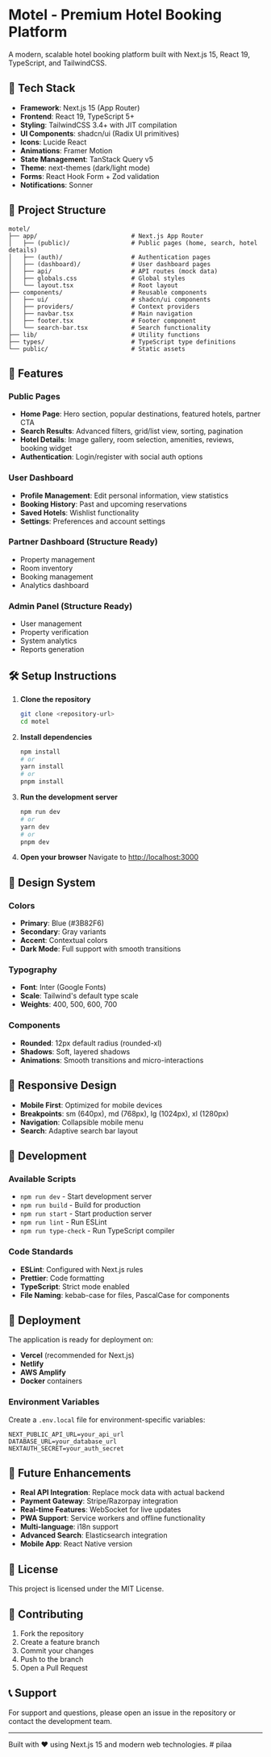 # Motel - Premium Hotel Booking Platform

A modern, scalable hotel booking platform built with Next.js 15, React 19, TypeScript, and TailwindCSS.

## 🚀 Tech Stack

- **Framework**: Next.js 15 (App Router)
- **Frontend**: React 19, TypeScript 5+
- **Styling**: TailwindCSS 3.4+ with JIT compilation
- **UI Components**: shadcn/ui (Radix UI primitives)
- **Icons**: Lucide React
- **Animations**: Framer Motion
- **State Management**: TanStack Query v5
- **Theme**: next-themes (dark/light mode)
- **Forms**: React Hook Form + Zod validation
- **Notifications**: Sonner

## 📁 Project Structure

```
motel/
├── app/                          # Next.js App Router
│   ├── (public)/                 # Public pages (home, search, hotel details)
│   ├── (auth)/                   # Authentication pages
│   ├── (dashboard)/              # User dashboard pages
│   ├── api/                      # API routes (mock data)
│   ├── globals.css               # Global styles
│   └── layout.tsx                # Root layout
├── components/                   # Reusable components
│   ├── ui/                       # shadcn/ui components
│   ├── providers/                # Context providers
│   ├── navbar.tsx                # Main navigation
│   ├── footer.tsx                # Footer component
│   └── search-bar.tsx            # Search functionality
├── lib/                          # Utility functions
├── types/                        # TypeScript type definitions
└── public/                       # Static assets
```

## 🎯 Features

### Public Pages
- **Home Page**: Hero section, popular destinations, featured hotels, partner CTA
- **Search Results**: Advanced filters, grid/list view, sorting, pagination
- **Hotel Details**: Image gallery, room selection, amenities, reviews, booking widget
- **Authentication**: Login/register with social auth options

### User Dashboard
- **Profile Management**: Edit personal information, view statistics
- **Booking History**: Past and upcoming reservations
- **Saved Hotels**: Wishlist functionality
- **Settings**: Preferences and account settings

### Partner Dashboard (Structure Ready)
- Property management
- Room inventory
- Booking management
- Analytics dashboard

### Admin Panel (Structure Ready)
- User management
- Property verification
- System analytics
- Reports generation

## 🛠️ Setup Instructions

1. **Clone the repository**
   ```bash
   git clone <repository-url>
   cd motel
   ```

2. **Install dependencies**
   ```bash
   npm install
   # or
   yarn install
   # or
   pnpm install
   ```

3. **Run the development server**
   ```bash
   npm run dev
   # or
   yarn dev
   # or
   pnpm dev
   ```

4. **Open your browser**
   Navigate to [http://localhost:3000](http://localhost:3000)

## 🎨 Design System

### Colors
- **Primary**: Blue (#3B82F6)
- **Secondary**: Gray variants
- **Accent**: Contextual colors
- **Dark Mode**: Full support with smooth transitions

### Typography
- **Font**: Inter (Google Fonts)
- **Scale**: Tailwind's default type scale
- **Weights**: 400, 500, 600, 700

### Components
- **Rounded**: 12px default radius (rounded-xl)
- **Shadows**: Soft, layered shadows
- **Animations**: Smooth transitions and micro-interactions

## 📱 Responsive Design

- **Mobile First**: Optimized for mobile devices
- **Breakpoints**: sm (640px), md (768px), lg (1024px), xl (1280px)
- **Navigation**: Collapsible mobile menu
- **Search**: Adaptive search bar layout

## 🔧 Development

### Available Scripts
- `npm run dev` - Start development server
- `npm run build` - Build for production
- `npm run start` - Start production server
- `npm run lint` - Run ESLint
- `npm run type-check` - Run TypeScript compiler

### Code Standards
- **ESLint**: Configured with Next.js rules
- **Prettier**: Code formatting
- **TypeScript**: Strict mode enabled
- **File Naming**: kebab-case for files, PascalCase for components

## 🚀 Deployment

The application is ready for deployment on:
- **Vercel** (recommended for Next.js)
- **Netlify**
- **AWS Amplify**
- **Docker** containers

### Environment Variables
Create a `.env.local` file for environment-specific variables:
```env
NEXT_PUBLIC_API_URL=your_api_url
DATABASE_URL=your_database_url
NEXTAUTH_SECRET=your_auth_secret
```

## 🔮 Future Enhancements

- **Real API Integration**: Replace mock data with actual backend
- **Payment Gateway**: Stripe/Razorpay integration
- **Real-time Features**: WebSocket for live updates
- **PWA Support**: Service workers and offline functionality
- **Multi-language**: i18n support
- **Advanced Search**: Elasticsearch integration
- **Mobile App**: React Native version

## 📄 License

This project is licensed under the MIT License.

## 🤝 Contributing

1. Fork the repository
2. Create a feature branch
3. Commit your changes
4. Push to the branch
5. Open a Pull Request

## 📞 Support

For support and questions, please open an issue in the repository or contact the development team.

---

Built with ❤️ using Next.js 15 and modern web technologies.
#   p i l a a  
 